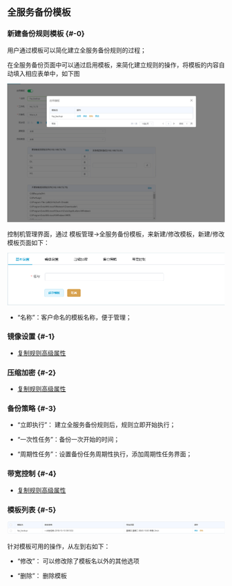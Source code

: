 ## 全服务备份模板

### 新建备份规则模板 {#-0}

用户通过模板可以简化建立全服务备份规则的过程；

在全服务备份页面中可以通过启用模板，来简化建立规则的操作，将模板的内容自动填入相应表单中，如下图

![](/assets/v7.0.20181009014.png)

控制机管理界面，通过 模板管理-&gt;全服务备份模板，来新建/修改模板，新建/修改模板页面如下：

![](/assets/v7.0.20181009015.png)

* “名称”：客户命名的模板名称，便于管理；


### 镜像设置 {#-1}

* [复制规则高级属性](/coopy_cdp/advance_settings.md)

### 压缩加密 {#-2}

* [复制规则高级属性](/coopy_cdp/advance_settings.md)

### 备份策略 {#-3}

* “立即执行”： 建立全服务备份规则后，规则立即开始执行；

* “一次性任务”：备份一次开始的时间；

* “周期性任务”：设置备份任务周期性执行，添加周期性任务界面；

### 带宽控制 {#-4}

* [复制规则高级属性](coopy_cdp/advance_settings.md)

### 模板列表 {#-5}

![](/assets/v7.0.20181009016.png)

针对模板可用的操作，从左到右如下：

* “修改”： 可以修改除了模板名以外的其他选项

* “删除”： 删除模板

